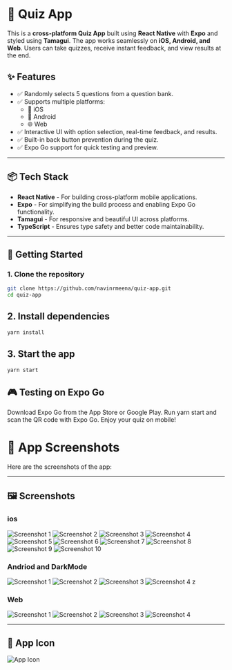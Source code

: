 # 🎯 Quiz App

This is a **cross-platform Quiz App** built using **React Native** with **Expo** and styled using **Tamagui**. The app works seamlessly on **iOS, Android, and Web**. Users can take quizzes, receive instant feedback, and view results at the end.

## ✨ Features

- ✅ Randomly selects 5 questions from a question bank.
- ✅ Supports multiple platforms:
  - 📱 iOS
  - 🤖 Android
  - 🌐 Web
- ✅ Interactive UI with option selection, real-time feedback, and results.
- ✅ Built-in back button prevention during the quiz.
- ✅ Expo Go support for quick testing and preview.

---

## 📦 Tech Stack

- **React Native** - For building cross-platform mobile applications.
- **Expo** - For simplifying the build process and enabling Expo Go functionality.
- **Tamagui** - For responsive and beautiful UI across platforms.
- **TypeScript** - Ensures type safety and better code maintainability.

---

## 🚀 Getting Started

### 1. Clone the repository

```bash
git clone https://github.com/navinrmeena/quiz-app.git
cd quiz-app
```

## 2. Install dependencies

```bash
yarn install
```

## 3. Start the app

```bash
yarn start
```

## 🎮 Testing on Expo Go

Download Expo Go from the App Store or Google Play.
Run yarn start and scan the QR code with Expo Go.
Enjoy your quiz on mobile!

# 📸 App Screenshots

Here are the screenshots of the app:

---

## 🖼️ Screenshots

### ios

![Screenshot 1](./assets/ScreenShort/s1.png)
![Screenshot 2](./assets/ScreenShort/s2.png)
![Screenshot 3](./assets/ScreenShort/s3.png)
![Screenshot 4](./assets/ScreenShort/s4.png)
![Screenshot 5](./assets/ScreenShort/s5.png)
![Screenshot 6](./assets/ScreenShort/s6.png)
![Screenshot 7](./assets/ScreenShort/s7.png)
![Screenshot 8](./assets/ScreenShort/s8.png)
![Screenshot 9](./assets/ScreenShort/s9.png)
![Screenshot 10](./assets/ScreenShort/s10.png)

### Andriod and DarkMode

![Screenshot 1](./assets/ScreenShort/a1.jpeg)
![Screenshot 2](./assets/ScreenShort/a2.jpeg)
![Screenshot 3](./assets/ScreenShort/a3.jpeg)
![Screenshot 4](./assets/ScreenShort/a4.jpeg)
z

### Web

![Screenshot 1](./assets/ScreenShort/w1.png)
![Screenshot 2](./assets/ScreenShort/w2.png)
![Screenshot 3](./assets/ScreenShort/w3.png)
![Screenshot 4](./assets/ScreenShort/w4.png)

---

## 🎨 App Icon

![App Icon](./assets/icon.png)
